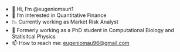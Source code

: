 - 👋 Hi, I’m @eugeniomauri1
- 👀 I’m interested in Quantitative Finance
- 📉 Currently working as Market Risk Analyst
- 🧬 Formerly working as a PhD student in Computational Biology and Statisitcal Physics
- 📫 How to reach me: eugeniomau96@gmail.com

<!---
eugeniomauri1/eugeniomauri1 is a ✨ special ✨ repository because its `README.md` (this file) appears on your GitHub profile.
You can click the Preview link to take a look at your changes.
--->
